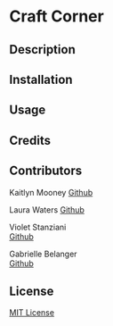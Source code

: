 # Craft Corner

## Description

## Installation

## Usage

## Credits

## Contributors

Kaitlyn Mooney
[Github](https://github.com/kaitlynmooney) <br>

Laura Waters
[Github](https://github.com/Laura-Waters)

Violet Stanziani <br>
[Github](https://github.com/floweringvi) <br>

Gabrielle Belanger <br>
[Github](https://github.com/gcbel) <br>

## License

[MIT License](https://opensource.org/license/mit)
